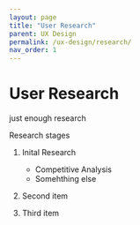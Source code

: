```yaml
---
layout: page
title: "User Research"
parent: UX Design
permalink: /ux-design/research/
nav_order: 1
---
```


# User Research

just enough research

Research stages
1. Inital Research
    - Competitive Analysis
    - Somehthing else

2. Second item
3. Third item
